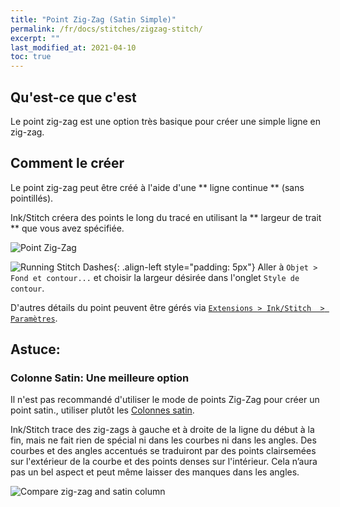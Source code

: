 ```yaml
---
title: "Point Zig-Zag (Satin Simple)"
permalink: /fr/docs/stitches/zigzag-stitch/
excerpt: ""
last_modified_at: 2021-04-10
toc: true
---
```

## Qu'est-ce que c'est

Le point zig-zag est une option très basique pour créer une simple ligne en zig-zag.
## Comment le créer

Le point zig-zag peut être créé à l'aide d'une ** ligne continue ** (sans pointillés).

Ink/Stitch créera des points le long du tracé en utilisant la ** largeur de trait ** que vous avez spécifiée.

![Point Zig-Zag](/assets/images/docs/stitches-zigzag.jpg)

![Running Stitch Dashes](/assets/images/docs/simple-satin-stroke.jpg){: .align-left style="padding: 5px"}
Aller à `Objet > Fond et contour...` et choisir la largeur désirée dans l'onglet `Style de contour`.

D'autres détails du point peuvent être gérés via [`Extensions > Ink/Stitch  > Paramètres`](/fr/docs/params/#stroke-params).

## Astuce:

### Colonne Satin: Une meilleure option

Il n'est pas recommandé d'utiliser le mode de points Zig-Zag pour créer un point satin., utiliser plutôt les  [Colonnes satin](/fr/docs/stitches/satin-column/).

Ink/Stitch trace des zig-zags à gauche et à droite de la ligne du début à la fin, mais ne fait rien de spécial ni dans les courbes ni dans les angles. Des courbes et des angles accentués se traduiront par des points clairsemées sur l'extérieur de la courbe et des points denses sur l'intérieur. Cela n’aura pas un bel aspect et peut même laisser des manques dans les angles. 

![Compare zig-zag and satin column](/assets/images/docs/en/zig-zag-column.jpg)
